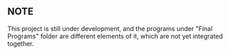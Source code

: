 ## NOTE
This project is still under development, and the programs under "Final Programs" folder are different elements of it, which are not yet integrated together. 

